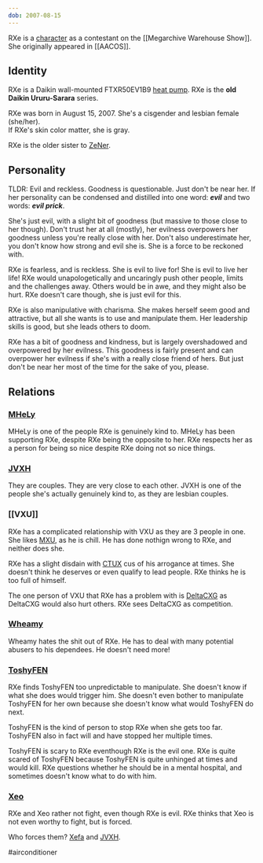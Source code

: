 ```yaml
---
dob: 2007-08-15
---
```

RXe is a [character](Characters.md) as a contestant on the [[Megarchive Warehouse Show]]. She originally appeared in [[AACOS]].

## Identity

RXe is a Daikin wall-mounted FTXR50EV1B9 [heat pump](Air%20Conditioners.md). RXe is the **old Daikin Ururu-Sarara** series.

RXe was born in August 15, 2007. She's a cisgender and lesbian female (she/her).  
If RXe's skin color matter, she is gray.

RXe is the older sister to [ZeNer](ZeNer.md).

## Personality

TLDR: Evil and reckless. Goodness is questionable. Just don't be near her. If her personality can be condensed and distilled into one word: ***evil*** and two words: ***evil prick***.

She's just evil, with a slight bit of goodness (but massive to those close to her though). Don't trust her at all (mostly), her evilness overpowers her goodness unless you're really close with her.  Don't also underestimate her, you don't know how strong and evil she is. She is a force to be reckoned with.

RXe is fearless, and is reckless. She is evil to live for! She is evil to live her life! RXe would unapologetically and uncaringly push other people, limits and the challenges away. Others would be in awe, and they might also be hurt. RXe doesn't care though, she is just evil for this.

RXe is also manipulative with charisma. She makes herself seem good and attractive, but all she wants is to use and manipulate them. Her leadership skills is good, but she leads others to doom.

RXe has a bit of goodness and kindness, but is largely overshadowed and overpowered by her evilness. This goodness is fairly present and can overpower her evilness if she's with a really close friend of hers. But just don't be near her most of the time for the sake of you, please.

## Relations

### [MHeLy](MHeLy.md)

MHeLy is one of the people RXe is genuinely kind to. MHeLy has been supporting RXe, despite RXe being the opposite to her. RXe respects her as a person for being so nice despite RXe doing not so nice things.

### [JVXH](JVXH.md)

They are couples. They are very close to each other. JVXH is one of the people she's actually genuinely kind to, as they are lesbian couples.

### [[VXU]]

RXe has a complicated relationship with VXU as they are 3 people in one. She likes [MXU](VXU.md#MXU), as he is chill. He has done nothign wrong to RXe, and neither does she.

RXe has a slight disdain with [CTUX](VXU.md#CTUX) cus of his arrogance at times. She doesn't think he deserves or even qualify to lead people. RXe thinks he is too full of himself.

The one person of VXU that RXe has a problem with is [DeltaCXG](VXU.md#DeltaCXG) as DeltaCXG would also hurt others. RXe sees DeltaCXG as competition.

### [Wheamy](Wheamy.md)
Wheamy hates the shit out of RXe. He has to deal with many potential abusers to his dependees. He doesn't need more!

### [ToshyFEN](ToshyFEN.md)
RXe finds ToshyFEN too unpredictable to manipulate. She doesn't know if what she does would trigger him. She doesn't even bother to manipulate ToshyFEN for her own because she doesn't know what would ToshyFEN do next.

ToshyFEN is the kind of person to stop RXe when she gets too far. ToshyFEN also in fact will and have stopped her multiple times.

ToshyFEN is scary to RXe eventhough RXe is the evil one. RXe is quite scared of ToshyFEN because ToshyFEN is quite unhinged at times and would kill. RXe questions whether he should be in a mental hospital, and sometimes doesn't know what to do with him.

### [Xeo](Xeo.md)
RXe and Xeo rather not fight, even though RXe is evil. RXe thinks that Xeo is not even worthy to fight, but is forced.

Who forces them? [Xefa](Xefa.md) and [JVXH](JVXH.md).

#airconditioner 